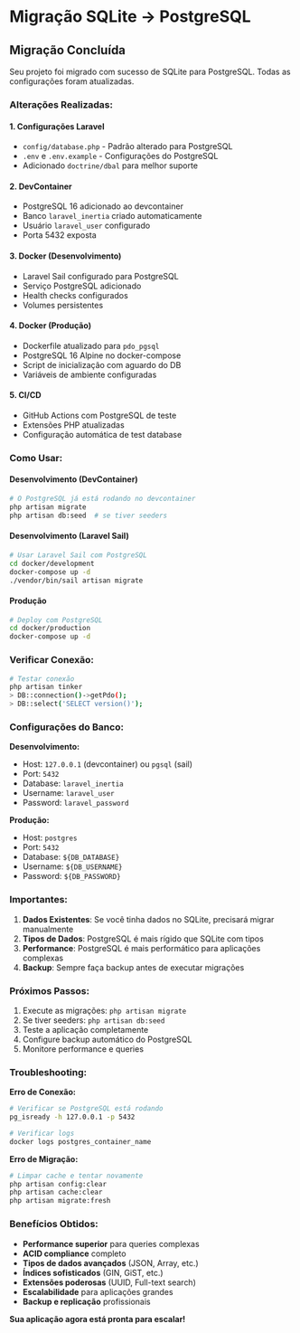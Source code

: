 # Migração SQLite → PostgreSQL

## **Migração Concluída**

Seu projeto foi migrado com sucesso de SQLite para PostgreSQL. Todas as configurações foram atualizadas.

### **Alterações Realizadas:**

#### **1. Configurações Laravel**

- `config/database.php` - Padrão alterado para PostgreSQL
- `.env` e `.env.example` - Configurações do PostgreSQL
- Adicionado `doctrine/dbal` para melhor suporte

#### **2. DevContainer**

- PostgreSQL 16 adicionado ao devcontainer
- Banco `laravel_inertia` criado automaticamente
- Usuário `laravel_user` configurado
- Porta 5432 exposta

#### **3. Docker (Desenvolvimento)**

- Laravel Sail configurado para PostgreSQL
- Serviço PostgreSQL adicionado
- Health checks configurados
- Volumes persistentes

#### **4. Docker (Produção)**

- Dockerfile atualizado para `pdo_pgsql`
- PostgreSQL 16 Alpine no docker-compose
- Script de inicialização com aguardo do DB
- Variáveis de ambiente configuradas

#### **5. CI/CD**

- GitHub Actions com PostgreSQL de teste
- Extensões PHP atualizadas
- Configuração automática de test database

### **Como Usar:**

#### **Desenvolvimento (DevContainer)**

```bash
# O PostgreSQL já está rodando no devcontainer
php artisan migrate
php artisan db:seed  # se tiver seeders
```

#### **Desenvolvimento (Laravel Sail)**

```bash
# Usar Laravel Sail com PostgreSQL
cd docker/development
docker-compose up -d
./vendor/bin/sail artisan migrate
```

#### **Produção**

```bash
# Deploy com PostgreSQL
cd docker/production
docker-compose up -d
```

### **Verificar Conexão:**

```bash
# Testar conexão
php artisan tinker
> DB::connection()->getPdo();
> DB::select('SELECT version()');
```

### **Configurações do Banco:**

**Desenvolvimento:**

- Host: `127.0.0.1` (devcontainer) ou `pgsql` (sail)
- Port: `5432`
- Database: `laravel_inertia`
- Username: `laravel_user`
- Password: `laravel_password`

**Produção:**

- Host: `postgres`
- Port: `5432`
- Database: `${DB_DATABASE}`
- Username: `${DB_USERNAME}`
- Password: `${DB_PASSWORD}`

### **Importantes:**

1. **Dados Existentes**: Se você tinha dados no SQLite, precisará migrar manualmente
2. **Tipos de Dados**: PostgreSQL é mais rígido que SQLite com tipos
3. **Performance**: PostgreSQL é mais performático para aplicações complexas
4. **Backup**: Sempre faça backup antes de executar migrações

### **Próximos Passos:**

1. Execute as migrações: `php artisan migrate`
2. Se tiver seeders: `php artisan db:seed`
3. Teste a aplicação completamente
4. Configure backup automático do PostgreSQL
5. Monitore performance e queries

### **Troubleshooting:**

**Erro de Conexão:**

```bash
# Verificar se PostgreSQL está rodando
pg_isready -h 127.0.0.1 -p 5432

# Verificar logs
docker logs postgres_container_name
```

**Erro de Migração:**

```bash
# Limpar cache e tentar novamente
php artisan config:clear
php artisan cache:clear
php artisan migrate:fresh
```

### **Benefícios Obtidos:**

- **Performance superior** para queries complexas
- **ACID compliance** completo
- **Tipos de dados avançados** (JSON, Array, etc.)
- **Índices sofisticados** (GIN, GiST, etc.)
- **Extensões poderosas** (UUID, Full-text search)
- **Escalabilidade** para aplicações grandes
- **Backup e replicação** profissionais

**Sua aplicação agora está pronta para escalar!**

